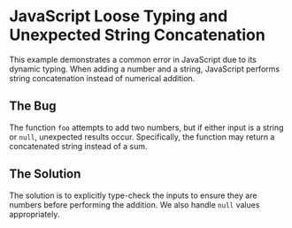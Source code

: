 # JavaScript Loose Typing and Unexpected String Concatenation

This example demonstrates a common error in JavaScript due to its dynamic typing.  When adding a number and a string, JavaScript performs string concatenation instead of numerical addition.

## The Bug

The function `foo` attempts to add two numbers, but if either input is a string or `null`, unexpected results occur.  Specifically, the function may return a concatenated string instead of a sum.

## The Solution

The solution is to explicitly type-check the inputs to ensure they are numbers before performing the addition.  We also handle `null` values appropriately.